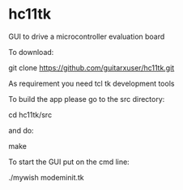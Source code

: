 # hc11tk
GUI to drive a microcontroller evaluation board 


To download:

git clone https://github.com/guitarxuser/hc11tk.git

As requirement you need tcl tk development tools

To build the app please go to the src directory: 

cd hc11tk/src

and do:

make

To start the GUI put on the cmd line:

./mywish modeminit.tk
